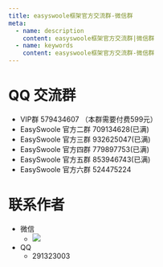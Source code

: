```yaml
---
title: easyswoole框架官方交流群-微信群
meta:
  - name: description
    content: easyswoole框架官方交流群|微信群
  - name: keywords
    content: easyswoole框架官方交流群-微信群
---
```

  
   
# QQ 交流群
- VIP群 579434607 （本群需要付费599元）
- EasySwoole 官方二群 709134628(已满)
- EasySwoole 官方三群 932625047(已满)
- EasySwoole 官方四群 779897753(已满)
- EasySwoole 官方五群 853946743(已满)
- EasySwoole 官方六群 524475224

# 联系作者
- 微信
  - ![](/Images/authWx.jpg)
- QQ 
  - 291323003    
